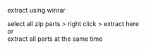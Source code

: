 extract using winrar

select all zip parts > right click > extract here <br>
or <br>
extract all parts at the same time
